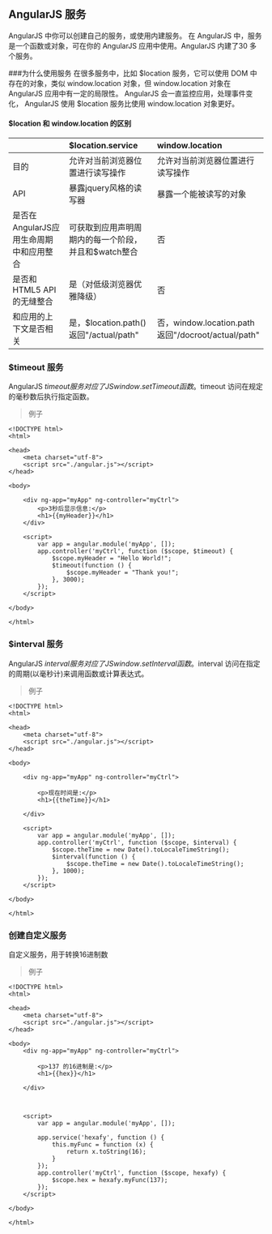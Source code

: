 ## AngularJS 服务
AngularJS 中你可以创建自己的服务，或使用内建服务。
在 AngularJS 中，服务是一个函数或对象，可在你的 AngularJS 应用中使用。AngularJS 内建了30 多个服务。

###为什么使用服务
在很多服务中，比如 $location 服务，它可以使用 DOM 中存在的对象，类似 window.location 对象，但 window.location 对象在 AngularJS 应用中有一定的局限性。
AngularJS 会一直监控应用，处理事件变化， AngularJS 使用 $location 服务比使用 window.location 对象更好。
#### $location 和 window.location 的区别

|      | $location.service| window.location|
|:--------|:---------|:-------|
| 目的| 允许对当前浏览器位置进行读写操作| 允许对当前浏览器位置进行读写操作 |
| API| 暴露jquery风格的读写器| 暴露一个能被读写的对象 |
| 是否在AngularJS应用生命周期中和应用整合| 可获取到应用声明周期内的每一个阶段，并且和$watch整合| 否 |
| 是否和HTML5 API的无缝整合| 是（对低级浏览器优雅降级）| 否 |
| 和应用的上下文是否相关| 是，$location.path()返回"/actual/path"| 否，window.location.path返回"/docroot/actual/path" |

### $timeout 服务
AngularJS $timeout 服务对应了 JS window.setTimeout 函数。$timeout 访问在规定的毫秒数后执行指定函数。
>例子
```
<!DOCTYPE html>
<html>

<head>
    <meta charset="utf-8">
    <script src="./angular.js"></script>
</head>

<body>

    <div ng-app="myApp" ng-controller="myCtrl">
        <p>3秒后显示信息:</p>
        <h1>{{myHeader}}</h1>
    </div>

    <script>
        var app = angular.module('myApp', []);
        app.controller('myCtrl', function ($scope, $timeout) {
            $scope.myHeader = "Hello World!";
            $timeout(function () {
                $scope.myHeader = "Thank you!";
            }, 3000);
        });
    </script>

</body>

</html>
```
### $interval 服务
AngularJS $interval 服务对应了 JS window.setInterval 函数。$interval 访问在指定的周期(以毫秒计)来调用函数或计算表达式。
>例子
```
<!DOCTYPE html>
<html>

<head>
    <meta charset="utf-8">
    <script src="./angular.js"></script>
</head>

<body>

    <div ng-app="myApp" ng-controller="myCtrl">

        <p>现在时间是:</p>
        <h1>{{theTime}}</h1>

    </div>

    <script>
        var app = angular.module('myApp', []);
        app.controller('myCtrl', function ($scope, $interval) {
            $scope.theTime = new Date().toLocaleTimeString();
            $interval(function () {
                $scope.theTime = new Date().toLocaleTimeString();
            }, 1000);
        });
    </script>

</body>

</html>
```
### 创建自定义服务
自定义服务，用于转换16进制数
>例子
```
<!DOCTYPE html>
<html>

<head>
    <meta charset="utf-8">
    <script src="./angular.js"></script>
</head>

<body>
    <div ng-app="myApp" ng-controller="myCtrl">

        <p>137 的16进制是:</p>
        <h1>{{hex}}</h1>

    </div>



    <script>
        var app = angular.module('myApp', []);

        app.service('hexafy', function () {
            this.myFunc = function (x) {
                return x.toString(16);
            }
        });
        app.controller('myCtrl', function ($scope, hexafy) {
            $scope.hex = hexafy.myFunc(137);
        });
    </script>

</body>

</html>
```

